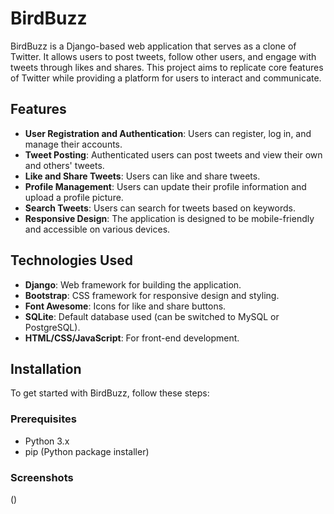 # BirdBuzz

BirdBuzz is a Django-based web application that serves as a clone of Twitter. It allows users to post tweets, follow other users, and engage with tweets through likes and shares. This project aims to replicate core features of Twitter while providing a platform for users to interact and communicate.

## Features

- **User Registration and Authentication**: Users can register, log in, and manage their accounts.
- **Tweet Posting**: Authenticated users can post tweets and view their own and others' tweets.
- **Like and Share Tweets**: Users can like and share tweets.
- **Profile Management**: Users can update their profile information and upload a profile picture.
- **Search Tweets**: Users can search for tweets based on keywords.
- **Responsive Design**: The application is designed to be mobile-friendly and accessible on various devices.

## Technologies Used

- **Django**: Web framework for building the application.
- **Bootstrap**: CSS framework for responsive design and styling.
- **Font Awesome**: Icons for like and share buttons.
- **SQLite**: Default database used (can be switched to MySQL or PostgreSQL).
- **HTML/CSS/JavaScript**: For front-end development.

## Installation

To get started with BirdBuzz, follow these steps:

### Prerequisites

- Python 3.x
- pip (Python package installer)

### Screenshots
()
